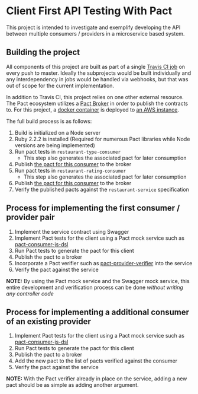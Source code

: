 # Client First API Testing With Pact

This project is intended to investigate and exemplify developing the API between multiple consumers / providers in a microservice based system.

## Building the project

All components of this project are built as part of a single [Travis CI job](https://travis-ci.org/thompsnm/Client_First_API_Testing_With_Pact) on every push to master. Ideally the subprojects would be built individually and any interdependency in jobs would be handled via webhooks, but that was out of scope for the current implementation.

In addition to Travis CI, this project relies on one other external resource. The Pact ecosystem utilizes a [Pact Broker](https://github.com/bethesque/pact_broker/wiki/Publishing-and-retrieving-pacts) in order to publish the contracts to. For this project, a [docker container](https://github.com/DiUS/pact_broker-docker) is deployed to [an AWS instance](http://pactbroker-1.8de890fb.cont.dockerapp.io/ui/relationships).

The full build process is as follows:

1. Build is initialized on a Node server
2. Ruby 2.2.2 is installed (Required for numerous Pact libraries while Node versions are being implemented)
3. Run pact tests in `restaurant-type-consumer`
    - This step also generates the associated pact for later consumption
4. Publish [the pact for this consumer](http://pactbroker-1.8de890fb.cont.dockerapp.io/pacts/provider/Restaurant%20Service/consumer/Restaurant%20Type%20Consumer/latest) to the broker
5. Run pact tests in `restaurant-rating-consumer`
    - This step also generates the associated pact for later consumption
6. Publish [the pact for this consumer](http://pactbroker-1.8de890fb.cont.dockerapp.io/pacts/provider/Restaurant%20Service/consumer/Restaurant%20Rating%20Consumer/latest) to the broker
7. Verify the published pacts against the `restaurant-service` specification

## Process for implementing the first consumer / provider pair

1. Implement the service contract using Swagger
2. Implement Pact tests for the client using a Pact mock service such as [pact-consumer-js-dsl](https://github.com/DiUS/pact-consumer-js-dsl)
3. Run Pact tests to generate the pact for this client
4. Publish the pact to a broker
5. Incorporate a Pact verifier such as [pact-provider-verifier](https://github.com/pact-foundation/pact-provider-verifier) into the service
6. Verify the pact against the service

**NOTE:** By using the Pact mock service and the Swagger mock service, this entire development and verification process can be done _without writing any controller code_

## Process for implementing a additional consumer of an existing provider

1. Implement Pact tests for the client using a Pact mock service such as [pact-consumer-js-dsl](https://github.com/DiUS/pact-consumer-js-dsl)
2. Run Pact tests to generate the pact for this client
3. Publish the pact to a broker
4. Add the new pact to the list of pacts verified against the consumer
5. Verify the pact against the service

**NOTE:** With the Pact verifier already in place on the service, adding a new pact should be as simple as adding another argument.
